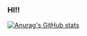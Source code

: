 ### HI!! 
[![Anurag's GitHub stats](https://github-readme-stats.vercel.app/api?username=Matheus-Adiel&show_icons=true&theme=great-gatsby)](https://github.com/anuraghazra/github-readme-stats)
